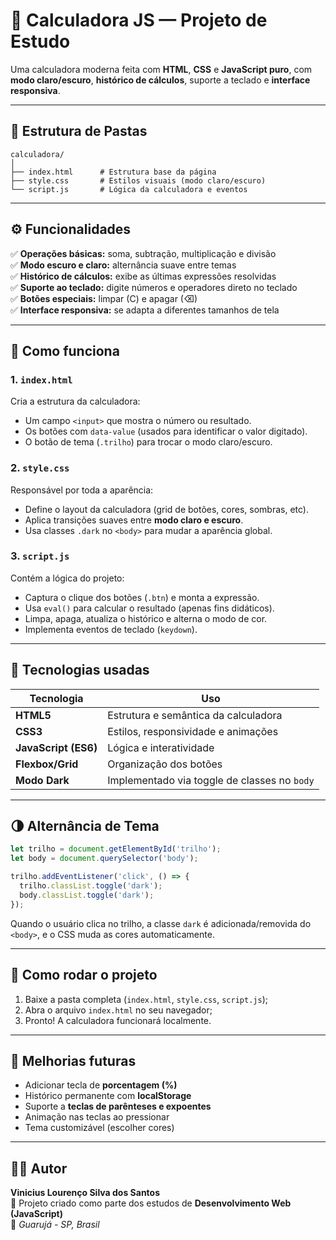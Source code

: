 # 🧮 Calculadora JS — Projeto de Estudo

Uma calculadora moderna feita com **HTML**, **CSS** e **JavaScript puro**, com **modo claro/escuro**, **histórico de cálculos**, suporte a teclado e **interface responsiva**.

---

## 📁 Estrutura de Pastas

```
calculadora/
│
├── index.html      # Estrutura base da página
├── style.css       # Estilos visuais (modo claro/escuro)
└── script.js       # Lógica da calculadora e eventos
```

---

## ⚙️ Funcionalidades

✅ **Operações básicas:** soma, subtração, multiplicação e divisão  
✅ **Modo escuro e claro:** alternância suave entre temas  
✅ **Histórico de cálculos:** exibe as últimas expressões resolvidas  
✅ **Suporte ao teclado:** digite números e operadores direto no teclado  
✅ **Botões especiais:** limpar (C) e apagar (⌫)  
✅ **Interface responsiva:** se adapta a diferentes tamanhos de tela  

---

## 🧠 Como funciona

### 1. `index.html`
Cria a estrutura da calculadora:
- Um campo `<input>` que mostra o número ou resultado.
- Os botões com `data-value` (usados para identificar o valor digitado).
- O botão de tema (`.trilho`) para trocar o modo claro/escuro.

### 2. `style.css`
Responsável por toda a aparência:
- Define o layout da calculadora (grid de botões, cores, sombras, etc).
- Aplica transições suaves entre **modo claro e escuro**.
- Usa classes `.dark` no `<body>` para mudar a aparência global.

### 3. `script.js`
Contém a lógica do projeto:
- Captura o clique dos botões (`.btn`) e monta a expressão.
- Usa `eval()` para calcular o resultado (apenas fins didáticos).
- Limpa, apaga, atualiza o histórico e alterna o modo de cor.
- Implementa eventos de teclado (`keydown`).

---

## 🧩 Tecnologias usadas

| Tecnologia | Uso |
|-------------|-----|
| **HTML5** | Estrutura e semântica da calculadora |
| **CSS3** | Estilos, responsividade e animações |
| **JavaScript (ES6)** | Lógica e interatividade |
| **Flexbox/Grid** | Organização dos botões |
| **Modo Dark** | Implementado via toggle de classes no `body` |

---

## 🌗 Alternância de Tema

```js
let trilho = document.getElementById('trilho');
let body = document.querySelector('body');

trilho.addEventListener('click', () => {
  trilho.classList.toggle('dark');
  body.classList.toggle('dark');
});
```

Quando o usuário clica no trilho, a classe `dark` é adicionada/removida do `<body>`, e o CSS muda as cores automaticamente.

---

## 🧰 Como rodar o projeto

1. Baixe a pasta completa (`index.html`, `style.css`, `script.js`);
2. Abra o arquivo `index.html` no seu navegador;
3. Pronto! A calculadora funcionará localmente.

---

## 🚀 Melhorias futuras

- Adicionar tecla de **porcentagem (%)**
- Histórico permanente com **localStorage**
- Suporte a **teclas de parênteses e expoentes**
- Animação nas teclas ao pressionar
- Tema customizável (escolher cores)

---

## 👨‍💻 Autor

**Vinicius Lourenço Silva dos Santos**  
💼 Projeto criado como parte dos estudos de **Desenvolvimento Web (JavaScript)**  
📍 *Guarujá - SP, Brasil*

